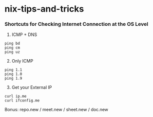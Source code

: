 # nix-tips-and-tricks

### Shortcuts for Checking Internet Connection at the OS Level

1) ICMP + DNS
```
ping bd
ping cm
ping uz
```

2) Only ICMP
```
ping 1.1
ping 1.0
ping 1.9
```

3) Get your External IP
```shell
curl ip.me
curl ifconfig.me
```

Bonus:
repo.new / meet.new / sheet.new / doc.new
